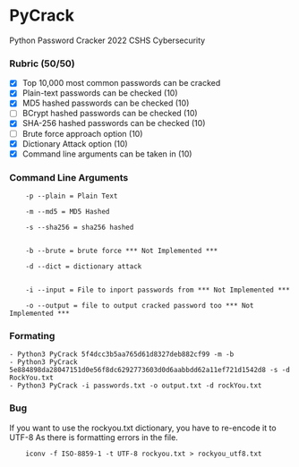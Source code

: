 # PyCrack
Python Password Cracker
2022 CSHS Cybersecurity

### Rubric (50/50)

- [x] Top 10,000 most common passwords can be cracked
- [x] Plain-text passwords can be checked (10)
- [x] MD5 hashed passwords can be checked (10)
- [ ] BCrypt hashed passwords can be checked (10)
- [x] SHA-256 hashed passwords can be checked (10)
- [ ] Brute force approach option (10)
- [x] Dictionary Attack option (10)
- [x] Command line arguments can be taken in (10) 

### Command Line Arguments

        -p --plain = Plain Text

        -m --md5 = MD5 Hashed

        -s --sha256 = sha256 hashed


        -b --brute = brute force *** Not Implemented ***

        -d --dict = dictionary attack


        -i --input = File to inport passwords from *** Not Implemented ***

        -o --output = file to output cracked password too *** Not Implemented ***

### Formating

    - Python3 PyCrack 5f4dcc3b5aa765d61d8327deb882cf99 -m -b 
    - Python3 PyCrack 5e884898da28047151d0e56f8dc6292773603d0d6aabbdd62a11ef721d1542d8 -s -d RockYou.txt
    - Python3 PyCrack -i passwords.txt -o output.txt -d rockYou.txt

### Bug

If you want to use the rockyou.txt dictionary, you have to re-encode it to UTF-8 As there is formatting errors in the file.

        iconv -f ISO-8859-1 -t UTF-8 rockyou.txt > rockyou_utf8.txt


